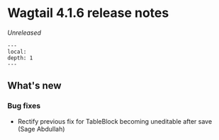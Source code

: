 # Wagtail 4.1.6 release notes

_Unreleased_

```{contents}
---
local:
depth: 1
---
```

## What's new

### Bug fixes

 * Rectify previous fix for TableBlock becoming uneditable after save (Sage Abdullah)
